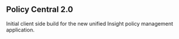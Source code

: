 ## Policy Central 2.0

Initial client side build for the new unified Insight policy management application.